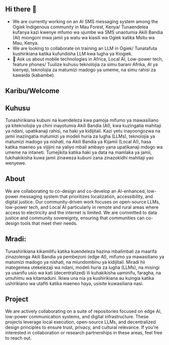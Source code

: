 ## Hi there 👋
- We are currently working on an AI SMS messaging system among the Ogiek Indigenous community in Mau Forest, Kenya/ Tunaendelea kufanya kazi kwenye mfumo wa ujumbe wa SMS unaotumia Akili Bandia (AI) miongoni mwa jamii ya watu wa kiasili wa Ogiek katika Msitu wa Mau, Kenya.
- We are looking to collaborate on training an LLM in Ogiek/ Tunatafuta kushirikiana katika kufundisha LLM kwa lugha ya Kiogiek. 
- 💬 Ask us about mobile technologies in Africa, Local AI, Low-power tech, feature phones/ Tuulize kuhusu teknolojia za simu barani Afrika, AI ya kienyeji, teknolojia za matumizi madogo ya umeme, na simu rahisi za kawaida (kabambe).
## Karibu/Welcome

## Kuhusu
Tunashirikiana kubuni na kuendeleza kwa pamoja mifumo ya mawasiliano ya kiteknolojia ya chini inayotumia Akili Bandia (AI), kwa kuzingatia mahitaji ya ndani, upatikanaji rahisi, na haki ya kidijitali. Kazi yetu inayoongozwa na jamii inazingatia matumizi ya modeli huria za lugha (LLMs), teknolojia ya matumizi madogo ya nishati, na Akili Bandia ya Kijamii (Local AI), hasa katika maeneo ya vijijini na yaliyo mbali ambayo yana upatikanaji mdogo wa umeme na intaneti. Tumejikita katika haki ya data na mamlaka ya jamii, tukihakikisha kuwa jamii zinaweza kubuni zana zinazokidhi mahitaji yao wenyewe.

## About
We are collaborating to co-design and co-develop an AI-enhanced, low-power messaging system that prioritizes localization, accessibility, and digital justice. Our community-driven work focuses on open-source LLMs, low-power tech, and Local AI particularly in remote and rural areas where access to electricity and the internet is limited. We are committed to data justice and community sovereignty, ensuring that communities can co-design tools that meet their needs.


## Mradi:
Tunashirikiana kikamilifu katika kuendeleza hazina mbalimbali za maarifa zinazolenga Akili Bandia ya pembezoni (edge AI), mifumo ya mawasiliano ya matumizi madogo ya nishati, na miundombinu ya kidijitali. Miradi hii inategemea utekelezaji wa ndani, modeli huria za lugha (LLMs), na misingi ya usanifu usio wa kati (decentralized) ili kuhakikisha uaminifu, faragha, na umuhimu wa kitamaduni. Ikiwa una nia ya kushirikiana au kuingia katika ushirikiano wa utafiti katika maeneo haya, usisite kuwasiliana nasi.

## Project
We are actively collaborating on a suite of repositories focused on edge AI, low-power communication systems, and digital infrastructure. These projects leverage local execution, open-source LLMs, and decentralized design principles to ensure trust, privacy, and cultural relevance. If you're interested in collaboration or research partnerships in these areas, feel free to reach out.





